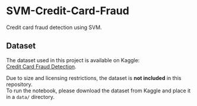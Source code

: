 # SVM-Credit-Card-Fraud
Credit card fraud detection using SVM.
## Dataset
The dataset used in this project is available on Kaggle:  
[Credit Card Fraud Detection](https://www.kaggle.com/mlg-ulb/creditcardfraud).

Due to size and licensing restrictions, the dataset is **not included** in this repository.  
To run the notebook, please download the dataset from Kaggle and place it in a `data/` directory.

